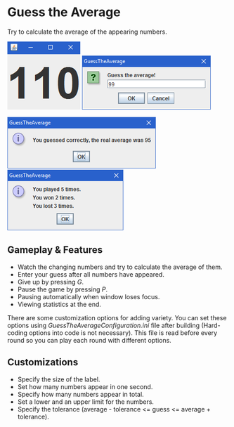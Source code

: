 # Guess the Average

Try to calculate the average of the appearing numbers.

![numbers](screenshots/numbers.gif) ![guess](screenshots/guess.bmp)

![result](screenshots/result.bmp) ![statistics](screenshots/statistics.bmp)

## Gameplay & Features

- Watch the changing numbers and try to calculate the average of them.
- Enter your guess after all numbers have appeared.
- Give up by pressing _G_.
- Pause the game by pressing _P_.
- Pausing automatically when window loses focus.
- Viewing statistics at the end.

There are some customization options for adding variety. You can set these options using _GuessTheAverageConfiguration.ini_ file after building (Hard-coding options into code is not necessary). This file is read before every round so you can play each round with different options.

## Customizations

- Specify the size of the label.
- Set how many numbers appear in one second.
- Specify how many numbers appear in total.
- Set a lower and an upper limit for the numbers.
- Specify the tolerance (average - tolerance <= guess <= average + tolerance).
